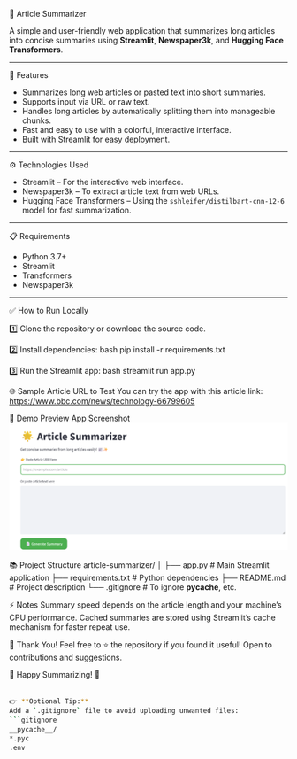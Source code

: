  🌟 Article Summarizer

A simple and user-friendly web application that summarizes long articles into concise summaries using **Streamlit**, **Newspaper3k**, and **Hugging Face Transformers**.

---

🚀 Features

- Summarizes long web articles or pasted text into short summaries.
- Supports input via URL or raw text.
- Handles long articles by automatically splitting them into manageable chunks.
- Fast and easy to use with a colorful, interactive interface.
- Built with Streamlit for easy deployment.

---

⚙️ Technologies Used

- Streamlit – For the interactive web interface.
- Newspaper3k – To extract article text from web URLs.
- Hugging Face Transformers – Using the `sshleifer/distilbart-cnn-12-6` model for fast summarization.

---

 📋 Requirements

- Python 3.7+
- Streamlit
- Transformers
- Newspaper3k

---

 ✅ How to Run Locally

1️⃣ Clone the repository or download the source code.

2️⃣ Install dependencies:
bash
pip install -r requirements.txt

3️⃣ Run the Streamlit app:
bash
streamlit run app.py

🌐 Sample Article URL to Test
You can try the app with this article link:
https://www.bbc.com/news/technology-66799605

🎨 Demo Preview
App Screenshot
![App Screenshot](https://github.com/safwankkmohammed/Article-Summarizer/blob/main/article_summarizer.png)


📚 Project Structure
article-summarizer/
│
├── app.py               # Main Streamlit application
├── requirements.txt     # Python dependencies
├── README.md            # Project description
└── .gitignore           # To ignore __pycache__, etc.

⚡ Notes
Summary speed depends on the article length and your machine’s CPU performance.
Cached summaries are stored using Streamlit’s cache mechanism for faster repeat use.

📢 Thank You!
Feel free to ⭐ the repository if you found it useful!
Open to contributions and suggestions.

🌈 Happy Summarizing! 🚀
```bash

👉 **Optional Tip:**  
Add a `.gitignore` file to avoid uploading unwanted files:
```gitignore
__pycache__/
*.pyc
.env




